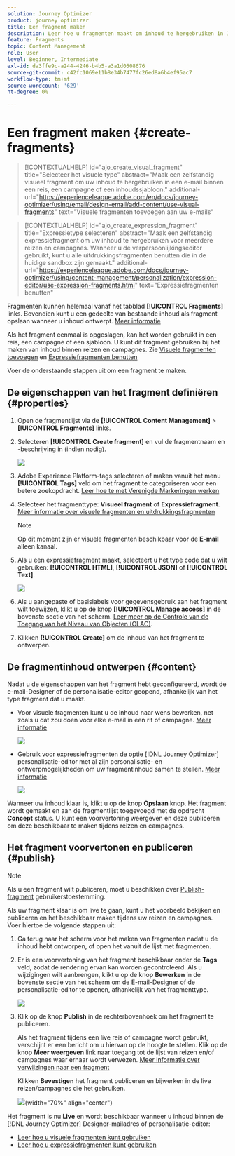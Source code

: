 ```yaml
---
solution: Journey Optimizer
product: journey optimizer
title: Een fragment maken
description: Leer hoe u fragmenten maakt om inhoud te hergebruiken in Journey Optimizer-campagnes en -reizen
feature: Fragments
topic: Content Management
role: User
level: Beginner, Intermediate
exl-id: da3ffe9c-a244-4246-b4b5-a3a1d0508676
source-git-commit: c42fc1069e11b8e34b7477fc26ed8a6b4ef95ac7
workflow-type: tm+mt
source-wordcount: '629'
ht-degree: 0%

---
```


# Een fragment maken {#create-fragments}

>[!CONTEXTUALHELP]
>id="ajo_create_visual_fragment"
>title="Selecteer het visuele type"
>abstract="Maak een zelfstandig visueel fragment om uw inhoud te hergebruiken in een e-mail binnen een reis, een campagne of een inhoudssjabloon."
>additional-url="https://experienceleague.adobe.com/en/docs/journey-optimizer/using/email/design-email/add-content/use-visual-fragments" text="Visuele fragmenten toevoegen aan uw e-mails"

>[!CONTEXTUALHELP]
>id="ajo_create_expression_fragment"
>title="Expressietype selecteren"
>abstract="Maak een zelfstandig expressiefragment om uw inhoud te hergebruiken voor meerdere reizen en campagnes. Wanneer u de verpersoonlijkingseditor gebruikt, kunt u alle uitdrukkingsfragmenten benutten die in de huidige sandbox zijn gemaakt."
>additional-url="https://experienceleague.adobe.com/docs/journey-optimizer/using/content-management/personalization/expression-editor/use-expression-fragments.html" text="Expressiefragmenten benutten"

Fragmenten kunnen helemaal vanaf het tabblad **[!UICONTROL Fragments]** links. Bovendien kunt u een gedeelte van bestaande inhoud als fragment opslaan wanneer u inhoud ontwerpt. [Meer informatie](#save-as-fragment)

Als het fragment eenmaal is opgeslagen, kan het worden gebruikt in een reis, een campagne of een sjabloon. U kunt dit fragment gebruiken bij het maken van inhoud binnen reizen en campagnes. Zie [Visuele fragmenten toevoegen](../email/use-visual-fragments.md) en [Expressiefragmenten benutten](../personalization/use-expression-fragments.md)

Voer de onderstaande stappen uit om een fragment te maken.

## De eigenschappen van het fragment definiëren {#properties}

1. Open de fragmentlijst via de **[!UICONTROL Content Management]** > **[!UICONTROL Fragments]** links.

1. Selecteren **[!UICONTROL Create fragment]** en vul de fragmentnaam en -beschrijving in (indien nodig).

   ![](assets/fragment-details.png)

1. Adobe Experience Platform-tags selecteren of maken vanuit het menu **[!UICONTROL Tags]** veld om het fragment te categoriseren voor een betere zoekopdracht. [Leer hoe te met Verenigde Markeringen werken](../start/search-filter-categorize.md#tags)

1. Selecteer het fragmenttype: **Visueel fragment** of **Expressiefragment**. [Meer informatie over visuele fragmenten en uitdrukkingsfragmenten](../content-management/fragments.md#visual-expression)

   >[!NOTE]
   >
   >Op dit moment zijn er visuele fragmenten beschikbaar voor de **E-mail** alleen kanaal.

1. Als u een expressiefragment maakt, selecteert u het type code dat u wilt gebruiken: **[!UICONTROL HTML]**, **[!UICONTROL JSON]** of **[!UICONTROL Text]**.

   ![](assets/fragment-expression-type.png)

1. Als u aangepaste of basislabels voor gegevensgebruik aan het fragment wilt toewijzen, klikt u op de knop **[!UICONTROL Manage access]** in de bovenste sectie van het scherm. [Leer meer op de Controle van de Toegang van het Niveau van Objecten (OLAC)](../administration/object-based-access.md).

1. Klikken **[!UICONTROL Create]** om de inhoud van het fragment te ontwerpen.

## De fragmentinhoud ontwerpen {#content}

Nadat u de eigenschappen van het fragment hebt geconfigureerd, wordt de e-mail-Designer of de personalisatie-editor geopend, afhankelijk van het type fragment dat u maakt.

* Voor visuele fragmenten kunt u de inhoud naar wens bewerken, net zoals u dat zou doen voor elke e-mail in een rit of campagne. [Meer informatie](../email/get-started-email-design.md)

  ![](assets/fragment-designer.png)

* Gebruik voor expressiefragmenten de optie [!DNL Journey Optimizer] personalisatie-editor met al zijn personalisatie- en ontwerpmogelijkheden om uw fragmentinhoud samen te stellen. [Meer informatie](../personalization/personalization-build-expressions.md)

  ![](assets/fragment-expression-editor.png)

Wanneer uw inhoud klaar is, klikt u op de knop **Opslaan** knop. Het fragment wordt gemaakt en aan de fragmentlijst toegevoegd met de opdracht **Concept** status. U kunt een voorvertoning weergeven en deze publiceren om deze beschikbaar te maken tijdens reizen en campagnes.

## Het fragment voorvertonen en publiceren {#publish}

>[!NOTE]
>
>Als u een fragment wilt publiceren, moet u beschikken over [Publish-fragment](../administration/ootb-product-profiles.md#content-library-manager) gebruikerstoestemming.

Als uw fragment klaar is om live te gaan, kunt u het voorbeeld bekijken en publiceren en het beschikbaar maken tijdens uw reizen en campagnes. Voer hiertoe de volgende stappen uit:

1. Ga terug naar het scherm voor het maken van fragmenten nadat u de inhoud hebt ontworpen, of open het vanuit de lijst met fragmenten.

1. Er is een voorvertoning van het fragment beschikbaar onder de **Tags** veld, zodat de rendering ervan kan worden gecontroleerd. Als u wijzigingen wilt aanbrengen, klikt u op de knop **Bewerken** in de bovenste sectie van het scherm om de E-mail-Designer of de personalisatie-editor te openen, afhankelijk van het fragmenttype.

   ![](assets/fragment-preview.png)

1. Klik op de knop **Publish** in de rechterbovenhoek om het fragment te publiceren.

   Als het fragment tijdens een live reis of campagne wordt gebruikt, verschijnt er een bericht om u hiervan op de hoogte te stellen. Klik op de knop **Meer weergeven** link naar toegang tot de lijst van reizen en/of campagnes waar ernaar wordt verwezen. [Meer informatie over verwijzingen naar een fragment](../content-management/manage-fragments.md#explore-references)

   Klikken **Bevestigen** het fragment publiceren en bijwerken in de live reizen/campagnes die het gebruiken.

   ![](assets/fragment-publish.png){width="70%" align="center"}

Het fragment is nu **Live** en wordt beschikbaar wanneer u inhoud binnen de [!DNL Journey Optimizer] Designer-mailadres of personalisatie-editor:

* [Leer hoe u visuele fragmenten kunt gebruiken](../email/use-visual-fragments.md)
* [Leer hoe u expressiefragmenten kunt gebruiken](../personalization/use-expression-fragments.md)
